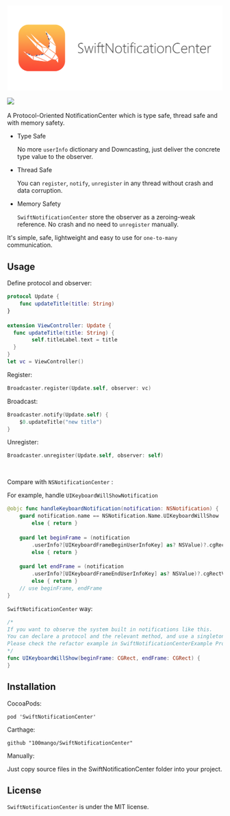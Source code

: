 
<p align="center"> <img src="logo.png" />
<br>

 ![](http://img.shields.io/badge/Swift-5.0-blue.svg)



A Protocol-Oriented NotificationCenter which is type safe, thread safe and with memory safety.

- Type Safe

	No more `userInfo` dictionary and Downcasting, just deliver the concrete type value to the observer.
	
- Thread Safe

	You can `register`, `notify`, `unregister` in any thread without crash and data corruption.
	
- Memory Safety

	 `SwiftNotificationCenter` store the observer as a zeroing-weak reference. No crash and no need to `unregister` manually.
		
It's simple, safe, lightweight and easy to use for `one-to-many` communication.


## Usage

Define protocol and observer:

~~~swift
protocol Update {
    func updateTitle(title: String)
}

extension ViewController: Update {
  func updateTitle(title: String) {
  		self.titleLabel.text = title
  }
}
let vc = ViewController()
~~~

Register:

~~~swift
Broadcaster.register(Update.self, observer: vc)
~~~

Broadcast:

~~~swift
Broadcaster.notify(Update.self) {
    $0.updateTitle("new title")
}
~~~

Unregister:

~~~swift
Broadcaster.unregister(Update.self, observer: self)
~~~

<br>

Compare with `NSNotificationCenter` :

For example, handle `UIKeyboardWillShowNotification`

~~~swift
@objc func handleKeyboardNotification(notification: NSNotification) {
    guard notification.name == NSNotification.Name.UIKeyboardWillShow
        else { return }
    
    guard let beginFrame = (notification
        .userInfo?[UIKeyboardFrameBeginUserInfoKey] as? NSValue)?.cgRectValue
        else { return }
    
    guard let endFrame = (notification
        .userInfo?[UIKeyboardFrameEndUserInfoKey] as? NSValue)?.cgRectValue
        else { return }
    // use beginFrame, endFrame
}
~~~

`SwiftNotificationCenter` way:

~~~swift
/*
If you want to observe the system built in notifications like this.
You can declare a protocol and the relevant method, and use a singleton as a mediator to observe system's notification, then notify our observers.
Please check the refactor example in SwiftNotificationCenterExample Project.
*/
func UIKeyboardWillShow(beginFrame: CGRect, endFrame: CGRect) {
}
~~~

## Installation

CocoaPods:

~~~
pod 'SwiftNotificationCenter'
~~~

Carthage:

~~~
github "100mango/SwiftNotificationCenter"
~~~

Manually: 

Just copy source files in the SwiftNotificationCenter folder into your project.


## License

`SwiftNotificationCenter` is under the MIT license.
